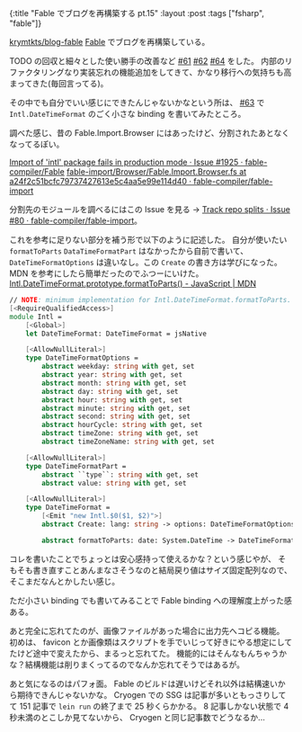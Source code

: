 {:title "Fable でブログを再構築する pt.15"
:layout :post
:tags ["fsharp", "fable"]}

[krymtkts/blog-fable](https://github.com/krymtkts/blog-fable) [Fable](https://fable.io/) でブログを再構築している。

TODO の回収と細々とした使い勝手の改善など
[#61](https://github.com/krymtkts/blog-fable/pull/61)
[#62](https://github.com/krymtkts/blog-fable/pull/62)
[#64](https://github.com/krymtkts/blog-fable/pull/64)
をした。
内部のリファクタリングなり実装忘れの機能追加をしてきて、かなり移行への気持ちも高まってきた(毎回言ってる)。

その中でも自分でいい感じにできたんじゃないかなという所は、 [#63](https://github.com/krymtkts/blog-fable/pull/63)
で `Intl.DateTimeFormat` のごく小さな binding を書いてみたところ。

調べた感じ、昔の Fable.Import.Browser にはあったけど、分割されたあとなくなってるぽい。

[Import of 'intl' package fails in production mode · Issue #1925 · fable-compiler/Fable](https://github.com/fable-compiler/Fable/issues/1925)
[fable-import/Browser/Fable.Import.Browser.fs at a24f2c51bcfc79737427613e5c4aa5e99e114d40 · fable-compiler/fable-import](https://github.com/fable-compiler/fable-import/blob/a24f2c51bcfc79737427613e5c4aa5e99e114d40/Browser/Fable.Import.Browser.fs#L12129-L12241)

分割先のモジュールを調べるにはこの Issue を見る → [Track repo splits · Issue #80 · fable-compiler/fable-import](https://github.com/fable-compiler/fable-import/issues/80)。

これを参考に足りない部分を補う形で以下のように記述した。
自分が使いたい `formatToParts` `DataTimeFormatPart` はなかったから自前で書いて、 `DateTimeFormatOptions` は違いなし。この `Create` の書き方は学びになった。
MDN を参考にしたら簡単だったのでふつーにいけた。 [Intl.DateTimeFormat.prototype.formatToParts() - JavaScript | MDN](https://developer.mozilla.org/en-US/docs/Web/JavaScript/Reference/Global_Objects/Intl/DateTimeFormat/formatToParts)

```fsharp
// NOTE: minimum implementation for Intl.DateTimeFormat.formatToParts.
[<RequireQualifiedAccess>]
module Intl =
    [<Global>]
    let DateTimeFormat: DateTimeFormat = jsNative

    [<AllowNullLiteral>]
    type DateTimeFormatOptions =
        abstract weekday: string with get, set
        abstract year: string with get, set
        abstract month: string with get, set
        abstract day: string with get, set
        abstract hour: string with get, set
        abstract minute: string with get, set
        abstract second: string with get, set
        abstract hourCycle: string with get, set
        abstract timeZone: string with get, set
        abstract timeZoneName: string with get, set

    [<AllowNullLiteral>]
    type DateTimeFormatPart =
        abstract ``type``: string with get, set
        abstract value: string with get, set

    [<AllowNullLiteral>]
    type DateTimeFormat =
        [<Emit "new Intl.$0($1, $2)">]
        abstract Create: lang: string -> options: DateTimeFormatOptions -> DateTimeFormat

        abstract formatToParts: date: System.DateTime -> DateTimeFormatPart array
```

コレを書いたことでちょっとは安心感持って使えるかな？という感じやが、
そもそも書き直すことあんまなさそうなのと結局戻り値はサイズ固定配列なので、そこまだなんとかしたい感じ。

ただ小さい binding でも書いてみることで Fable binding への理解度上がった感ある。

あと完全に忘れてたのが、画像ファイルがあった場合に出力先へコピる機能。
初めは、 favicon とか画像類はスクリプトを手でいじって好きにやる想定にしてたけど途中で変えたから、まるっと忘れてた。
機能的にはそんなもんちゃうかな？結構機能は削りまくってるのでなんか忘れてそうではあるが。

あと気になるのはパフォ面。
Fable のビルドは遅いけどそれ以外は結構速いから期待できんじゃないかな。
Cryogen での SSG は記事が多いともっさりしてて 151 記事で `lein run` の終了まで 25 秒くらかかる。
8 記事しかない状態で 4 秒未満のとこしか見てないから、 Cryogen と同じ記事数でどうなるか...
